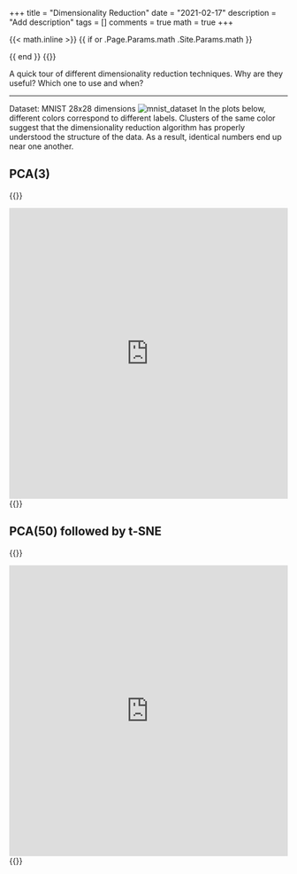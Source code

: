 +++
title = "Dimensionality Reduction"
date = "2021-02-17"
description = "Add description"
tags = []
comments = true
math = true
+++

{{< math.inline >}}
{{ if or .Page.Params.math .Site.Params.math }}
<!-- KaTeX -->
<link rel="stylesheet" href="https://cdn.jsdelivr.net/npm/katex@0.10.1/dist/katex.min.css" integrity="sha384-dbVIfZGuN1Yq7/1Ocstc1lUEm+AT+/rCkibIcC/OmWo5f0EA48Vf8CytHzGrSwbQ" crossorigin="anonymous">
<script defer src="https://cdn.jsdelivr.net/npm/katex@0.10.1/dist/katex.min.js" integrity="sha384-2BKqo+exmr9su6dir+qCw08N2ZKRucY4PrGQPPWU1A7FtlCGjmEGFqXCv5nyM5Ij" crossorigin="anonymous"></script>
<script defer src="https://cdn.jsdelivr.net/npm/katex@0.10.1/dist/contrib/auto-render.min.js" integrity="sha384-kWPLUVMOks5AQFrykwIup5lo0m3iMkkHrD0uJ4H5cjeGihAutqP0yW0J6dpFiVkI" crossorigin="anonymous" onload="renderMathInElement(document.body);"></script>
{{ end }}
{{</ math.inline >}}

A quick tour of different dimensionality reduction techniques. Why are they useful? Which one to use and when?

---

Dataset: MNIST 28x28 dimensions
![mnist_dataset](/posts/dimred/MNIST_dataset.jpg)
In the plots below, different colors correspond to different labels. Clusters of the same color
suggest that the dimensionality reduction algorithm has properly understood
the structure of the data. As a result, identical numbers end up near one another.

## PCA(3)
{{<rawhtml>}}
<iframe id="igraph" scrolling="no" style="border:none;" seamless="seamless" src="https://plotly.com/~Yann21/1.embed" height="525" width="100%"></iframe>
{{</rawhtml>}}

## PCA(50) followed by t-SNE
{{<rawhtml>}}
<iframe id="igraph" scrolling="no" style="border:none;" seamless="seamless" src="https://plotly.com/~Yann21/8.embed" height="525" width="100%"></iframe>
{{</rawhtml>}}
